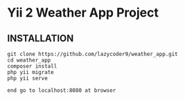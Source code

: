 Yii 2 Weather App Project
============================

## INSTALLATION
```
git clone https://github.com/lazycoder9/weather_app.git
cd weather_app
composer install
php yii migrate
php yii serve

end go to localhost:8080 at browser
```
